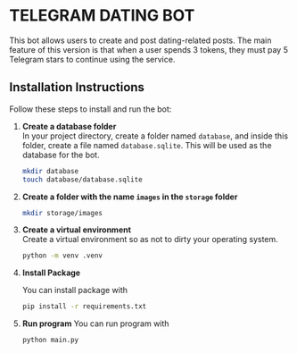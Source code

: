 # TELEGRAM DATING BOT

This bot allows users to create and post dating-related posts. The main feature of this version is that when a user spends 3 tokens, they must pay 5 Telegram stars to continue using the service.

## Installation Instructions

Follow these steps to install and run the bot:

1. **Create a database folder**  
   In your project directory, create a folder named `database`, and inside this folder, create a file named `database.sqlite`. This will be used as the database for the bot.
   ```bash
   mkdir database
   touch database/database.sqlite
2. **Create a folder with the name `images` in the `storage` folder**
   ```bash
   mkdir storage/images
3. **Create a virtual environment**   
   Create a virtual environment so as not to dirty your operating system.
    ```bash
    python -m venv .venv
4. **Install Package**
   
    You can install package with
    ```bash
   pip install -r requirements.txt
5. **Run program**
   You can run program with
   ```bash
   python main.py
   